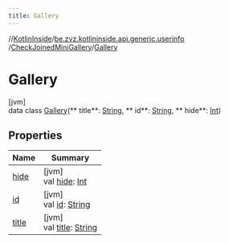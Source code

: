 ```yaml
---
title: Gallery
---
```

//[KotlinInside](../../../../index.html)/[be.zvz.kotlininside.api.generic.userinfo](../../index.html)
/[CheckJoinedMiniGallery](../index.html)/[Gallery](index.html)

# Gallery

[jvm]\
data class [Gallery](index.html)(**
title**: [String](https://kotlinlang.org/api/latest/jvm/stdlib/kotlin/-string/index.html), **
id**: [String](https://kotlinlang.org/api/latest/jvm/stdlib/kotlin/-string/index.html), **
hide**: [Int](https://kotlinlang.org/api/latest/jvm/stdlib/kotlin/-int/index.html))

## Properties

| Name | Summary |
|---|---|
| [hide](hide.html) | [jvm]<br>val [hide](hide.html): [Int](https://kotlinlang.org/api/latest/jvm/stdlib/kotlin/-int/index.html) |
| [id](id.html) | [jvm]<br>val [id](id.html): [String](https://kotlinlang.org/api/latest/jvm/stdlib/kotlin/-string/index.html) |
| [title](title.html) | [jvm]<br>val [title](title.html): [String](https://kotlinlang.org/api/latest/jvm/stdlib/kotlin/-string/index.html) |

